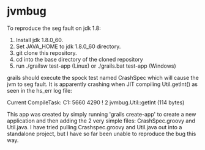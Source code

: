 # jvmbug

To reproduce the seg fault on jdk 1.8:

1. Install jdk 1.8.0_60.
2. Set JAVA_HOME to jdk 1.8.0_60 directory.
3. git clone this repository.
4. cd into the base directory of the cloned repository
5. run ./grailsw test-app (Linux) or ./grails.bat test-app (Windows)

grails should execute the spock test named CrashSpec which will cause the jvm to seg fault. It is apparently crashing when JIT compiling Util.getInt() as seen in the hs_err log file:

Current CompileTask:
C1:   5660 4290   !   2       jvmbug.Util::getInt (114 bytes)

This app was created by simply running 'grails create-app' to create a new application and then adding the 2 very simple files: CrashSpec.groovy and Util.java.  I have tried pulling Crashspec.groovy and Util.java out into a standalone project, but I have so far been unable to reproduce the bug this way.
